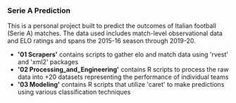 ### Serie A Prediction

This is a personal project built to predict the outcomes of Italian football (Serie A) matches. The data used includes match-level observational data and ELO ratings and spans the 2015-16 season through 2019-20.

- **'01 Scrapers'** contains scripts to gather elo and match data using 'rvest' and 'xml2' packages
- **'02 Processing_and_Engineering'** contains R scripts to process the raw data into +20 datasets representing the performance of individual teams
- **'03 Modeling'** contains R scripts that utilize 'caret' to make predictions using various classification techniques 
